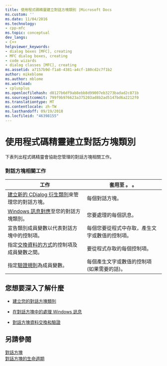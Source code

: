 ```yaml
---
title: 使用程式碼精靈建立對話方塊類別 |Microsoft Docs
ms.custom: ''
ms.date: 11/04/2016
ms.technology:
- cpp-mfc
ms.topic: conceptual
dev_langs:
- C++
helpviewer_keywords:
- dialog boxes [MFC], creating
- MFC dialog boxes, creating
- code wizards
- dialog classes [MFC], creating
ms.assetid: a7157b9d-f1a8-4381-a4cf-180cd2c7f1b2
author: mikeblome
ms.author: mblome
ms.workload:
- cplusplus
ms.openlocfilehash: d8127b6df9ab8ebb8d99007eb3273badad2c871b
ms.sourcegitcommit: 799f9b976623a375203ad8b2ad5147bd6a2212f0
ms.translationtype: MT
ms.contentlocale: zh-TW
ms.lasthandoff: 09/19/2018
ms.locfileid: "46398155"
---
```

# <a name="creating-a-dialog-class-with-code-wizards"></a>使用程式碼精靈建立對話方塊類別

下表列出程式碼精靈會協助您管理的對話方塊相關工作。

### <a name="dialog-related-tasks"></a>對話方塊相關工作

|工作|套用至 。 。|
|----------|--------------------|
|[建立新的 CDialog 衍生類別](../mfc/creating-your-dialog-class.md)來管理您的對話方塊。|每個對話方塊。|
|[Windows 訊息對應](../mfc/handling-windows-messages-in-your-dialog-box.md)至您的對話方塊類別。|您要處理的每個訊息。|
|宣告類別成員變數以代表對話方塊中的控制項。|每個您要從程式中存取，產生文字或數值的控制項。|
|指定[交換資料的方式](../mfc/dialog-data-exchange-and-validation.md)的控制項及成員變數之間。|要從程式存取的每個控制項。|
|指定[驗證規則](../mfc/dialog-data-exchange-and-validation.md)為成員變數。|每個產生文字或數值的控制項 (如果需要的話)。|

## <a name="what-do-you-want-to-know-more-about"></a>您想要深入了解什麼

- [建立您的對話方塊類別](../mfc/creating-your-dialog-class.md)

- [在對話方塊中的處理 Windows 訊息](../mfc/handling-windows-messages-in-your-dialog-box.md)

- [對話方塊資料交換和驗證](../mfc/dialog-data-exchange-and-validation.md)

## <a name="see-also"></a>另請參閱

[對話方塊](../mfc/dialog-boxes.md)<br/>
[對話方塊的生命週期](../mfc/life-cycle-of-a-dialog-box.md)

